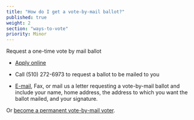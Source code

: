 ```yaml
---
title: "How do I get a vote-by-mail ballot?"
published: true
weight: 2
section: "ways-to-vote"
priority: Minor
---
```


Request a one-time vote by mail ballot  

- [Apply online](https://www.acgov.org/rov/votebymail.htm)  

- Call (510) 272-6973 to request a ballot to be mailed to you  

- [E-mail](https://www.acgov.org/form_app/feedback/feedback.jsp?id=ROVvbm), Fax, or mail us a letter requesting a vote-by-mail ballot and include your name, home address, the address to which you want the ballot mailed, and your signature.  

Or [become a permanent vote-by-mail voter](https://www.acgov.org/rov/votebymail.htm).

